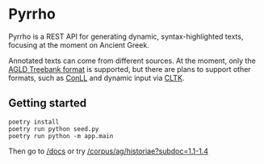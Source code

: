# Pyrrho

Pyrrho is a REST API for generating dynamic, syntax-highlighted texts, focusing at the moment on Ancient Greek.

Annotated texts can come from different sources. At the moment, only the [AGLD Treebank format](https://perseusdl.github.io/treebank_data/) is supported, but there are plans to support other formats, such as [ConLL](https://universaldependencies.org/format.html) and dynamic input via [CLTK](https://github.com/cltk/cltk).

## Getting started

```
poetry install
poetry run python seed.py
poetry run python -m app.main
```

Then go to [/docs](http://0.0.0.0:8000/docs) or try [/corpus/ag/historiae?subdoc=1.1-1.4](http://0.0.0.0:8000/corpus/ag/historiae?subdoc=1.1-1.4)

